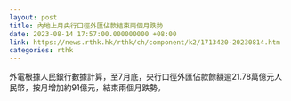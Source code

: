 ```yaml
---
layout: post
title: 內地上月央行口徑外匯佔款結束兩個月跌勢
date: 2023-08-14 17:57:00.000000000 +08:00
link: https://news.rthk.hk/rthk/ch/component/k2/1713420-20230814.htm
categories: rthk
---
```


外電根據人民銀行數據計算，至7月底，央行口徑外匯佔款餘額逾21.78萬億元人民幣，按月增加約91億元，結束兩個月跌勢。

